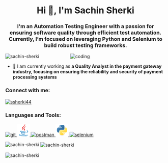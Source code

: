 <h1 align="center">Hi 👋, I'm Sachin Sherki</h1>
<h3 align="center">I'm an Automation Testing Engineer with a passion for ensuring software quality through efficient test automation. Currently, I’m focused on leveraging Python and Selenium to build robust testing frameworks.</h3>

<image align="right" alt="coding" width="300" src="https://media1.tenor.com/m/2uyENRmiUt0AAAAC/coding.gif">

<p align="left"> <img src="https://komarev.com/ghpvc/?username=sachin-sherki&label=Profile%20views&color=0e75b6&style=flat" alt="sachin-sherki" /> </p>

- 🔭 I am currently working as **a Quality Analyst in the payment gateway industry, focusing on ensuring the reliability and security of payment processing systems**

<h3 align="left">Connect with me:</h3>
<p align="left">
<a href="https://linkedin.com/in/ssherki44" target="blank"><img align="center" src="https://raw.githubusercontent.com/rahuldkjain/github-profile-readme-generator/master/src/images/icons/Social/linked-in-alt.svg" alt="ssherki44" height="30" width="40" /></a>
</p>

<h3 align="left">Languages and Tools:</h3>
<p align="left"> <a href="https://git-scm.com/" target="_blank" rel="noreferrer"> <img src="https://www.vectorlogo.zone/logos/git-scm/git-scm-icon.svg" alt="git" width="40" height="40"/> </a> <a href="https://www.java.com" target="_blank" rel="noreferrer"> <img src="https://raw.githubusercontent.com/devicons/devicon/master/icons/java/java-original.svg" alt="java" width="40" height="40"/> </a> <a href="https://postman.com" target="_blank" rel="noreferrer"> <img src="https://www.vectorlogo.zone/logos/getpostman/getpostman-icon.svg" alt="postman" width="40" height="40"/> </a> <a href="https://www.python.org" target="_blank" rel="noreferrer"> <img src="https://raw.githubusercontent.com/devicons/devicon/master/icons/python/python-original.svg" alt="python" width="40" height="40"/> </a> <a href="https://www.selenium.dev" target="_blank" rel="noreferrer"> <img src="https://raw.githubusercontent.com/detain/svg-logos/780f25886640cef088af994181646db2f6b1a3f8/svg/selenium-logo.svg" alt="selenium" width="40" height="40"/> </a> </p>

<p><img align="left" src="https://github-readme-stats.vercel.app/api/top-langs?username=sachin-sherki&show_icons=true&locale=en&layout=compact" alt="sachin-sherki" /></p>

<p>&nbsp;<img align="center" src="https://github-readme-stats.vercel.app/api?username=sachin-sherki&show_icons=true&locale=en" alt="sachin-sherki" /></p>

<p><img align="center" src="https://github-readme-streak-stats.herokuapp.com/?user=sachin-sherki&" alt="sachin-sherki" /></p>
